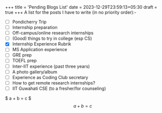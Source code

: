 +++
title = 'Pending Blogs List'
date = 2023-12-29T23:59:13+05:30
draft = true
+++
A list for the posts I have to write (in no priority order):-

- [ ] Pondicherry Trip
- [ ] Internship preparation
- [ ] Off-campus/online research internships
- [ ] (Good) things to try in college (esp CS)
- [X] Internship Experience Rubrik
- [ ] MS Application experience
- [ ] GRE prep
- [ ] TOEFL prep
- [ ] Inter-IIT experience (past three years)
- [ ] A photo gallery/album
- [ ] Experience as Coding Club secretary
- [ ] How to get remote research internships?
- [ ] IIT Guwahati CSE (to a fresher/for counseling)

$ a + b = c $
$$ a + b = c $$
